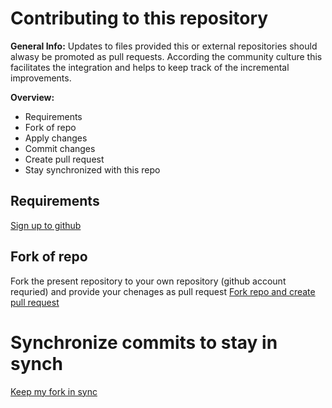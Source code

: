 # Contributing to this repository

__General Info:__ Updates to files provided this or external repositories should alwasy be promoted as pull requests. According the community culture this facilitates the integration and helps to keep track of the incremental improvements.

__Overview:__
- Requirements
- Fork of repo
- Apply changes
- Commit changes
- Create pull request
- Stay synchronized with this repo

## Requirements

[Sign up to github](https://github.com/join)

## Fork of repo

Fork the present repository to your own repository (github account requried) and provide your chenages as pull request
[Fork repo and create pull request](https://guides.github.com/activities/forking/)

# Synchronize commits to stay in synch 

[Keep my fork in sync](https://stackoverflow.com/questions/20984802/how-can-i-keep-my-fork-in-sync-without-adding-a-separate-remote/21131381#21131381)
